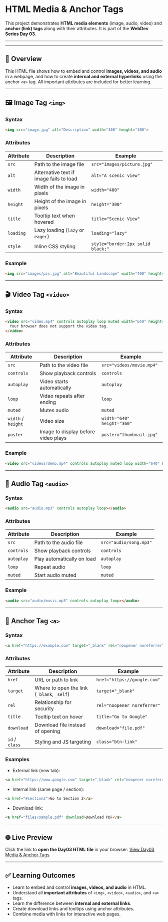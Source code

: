 # HTML Media & Anchor Tags 

This project demonstrates **HTML media elements** (image, audio, video) and **anchor (link) tags** along with their attributes. It is part of the **WebDev Series Day 03**.

---

---

## 📖 Overview
This HTML file shows how to embed and control **images, videos, and audio** in a webpage, and how to create **internal and external hyperlinks** using the anchor `<a>` tag. All important attributes are included for better learning.

---

## 🖼️ Image Tag `<img>`

### Syntax
```html
<img src="image.jpg" alt="Description" width="400" height="300">
````

### Attributes

| Attribute | Description                             | Example                           |
| --------- | --------------------------------------- | --------------------------------- |
| `src`     | Path to the image file                  | `src="images/picture.jpg"`        |
| `alt`     | Alternative text if image fails to load | `alt="A scenic view"`             |
| `width`   | Width of the image in pixels            | `width="400"`                     |
| `height`  | Height of the image in pixels           | `height="300"`                    |
| `title`   | Tooltip text when hovered               | `title="Scenic View"`             |
| `loading` | Lazy loading (`lazy` or `eager`)        | `loading="lazy"`                  |
| `style`   | Inline CSS styling                      | `style="border:2px solid black;"` |

### Example

```html
<img src="images/pic.jpg" alt="Beautiful Landscape" width="400" height="300" title="Landscape">
```

---

## 🎬 Video Tag `<video>`

### Syntax

```html
<video src="video.mp4" controls autoplay loop muted width="640" height="360">
  Your browser does not support the video tag.
</video>
```

### Attributes

| Attribute          | Description                         | Example                    |
| ------------------ | ----------------------------------- | -------------------------- |
| `src`              | Path to the video file              | `src="videos/movie.mp4"`   |
| `controls`         | Show playback controls              | `controls`                 |
| `autoplay`         | Video starts automatically          | `autoplay`                 |
| `loop`             | Video repeats after ending          | `loop`                     |
| `muted`            | Mutes audio                         | `muted`                    |
| `width` / `height` | Video size                          | `width="640" height="360"` |
| `poster`           | Image to display before video plays | `poster="thumbnail.jpg"`   |

### Example

```html
<video src="videos/demo.mp4" controls autoplay muted loop width="640" height="360"></video>
```

---

## 🎵 Audio Tag `<audio>`

### Syntax

```html
<audio src="audio.mp3" controls autoplay loop></audio>
```

### Attributes

| Attribute  | Description                | Example                |
| ---------- | -------------------------- | ---------------------- |
| `src`      | Path to the audio file     | `src="audio/song.mp3"` |
| `controls` | Show playback controls     | `controls`             |
| `autoplay` | Play automatically on load | `autoplay`             |
| `loop`     | Repeat audio               | `loop`                 |
| `muted`    | Start audio muted          | `muted`                |

### Example

```html
<audio src="audio/music.mp3" controls autoplay loop></audio>
```

---

## 🔗 Anchor Tag `<a>`

### Syntax

```html
<a href="https://example.com" target="_blank" rel="noopener noreferrer" title="Example Link">Click Here</a>
```

### Attributes

| Attribute      | Description                                | Example                     |
| -------------- | ------------------------------------------ | --------------------------- |
| `href`         | URL or path to link                        | `href="https://google.com"` |
| `target`       | Where to open the link (`_blank`, `_self`) | `target="_blank"`           |
| `rel`          | Relationship for security                  | `rel="noopener noreferrer"` |
| `title`        | Tooltip text on hover                      | `title="Go to Google"`      |
| `download`     | Download file instead of opening           | `download="file.pdf"`       |
| `id` / `class` | Styling and JS targeting                   | `class="btn-link"`          |

### Examples

* External link (new tab):

```html
<a href="https://www.google.com" target="_blank" rel="noopener noreferrer">Visit Google</a>
```

* Internal link (same page / section):

```html
<a href="#section2">Go to Section 2</a>
```

* Download link:

```html
<a href="files/sample.pdf" download>Download PDF</a>
```

---

## 🌐 Live Preview

Click the link to **open the Day03 HTML file** in your browser:
[View Day03 Media & Anchor Tags](HTML/WebDev-Series-Day03/Day03HTML_Media&AnchorTag.html)

---

## ✅ Learning Outcomes

* Learn to embed and control **images, videos, and audio** in HTML.
* Understand all **important attributes** of `<img>`, `<video>`, `<audio>`, and `<a>` tags.
* Learn the difference between **internal and external links**.
* Create download links and tooltips using anchor attributes.
* Combine media with links for interactive web pages.

```
